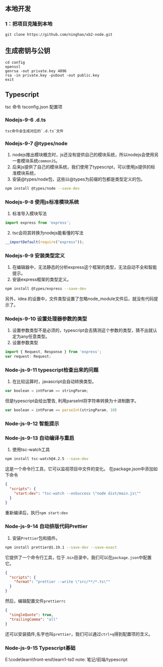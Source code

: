 
## 本地开发

### **1：把项目克隆到本地**

```
git clone https://github.com/ninghao/xb2-node.git
```

## 生成密钥与公钥

```
cd config
openssl
genrsa -out private.key 4096
rsa -in private.key -pubout -out public.key
exit
```

## Typescript

tsc 命令
tsconfig.json 配置项

### Nodejs-9-6 .d.ts
    tsc命令会生成对应的`.d.ts`文件

### Nodejs-9-7 @types/node
1. nodejs推出模块概念时，js还没有提供自己的模块系统，所以nodejs会使用另一套模块系统`commonJS`。
2. 后来js提供了自己的模块系统，我们使用了typescript，可以使用js提供的标准模块系统，
3. 安装@types/node包，这些以@types为前缀的包都是类型定义的包。

```bash
npm install @types/node --save-dev
```

### Nodejs-9-8 使用js标准模块系统
1. 标准导入模块写法
```ts
import express from 'express';
```
2. tsc会将其转换为nodejs能看懂的写法
```js
__importDefault(require("express"));
```

### Nodejs-9-9 安装类型定义
1. 在编辑器中，无法静态的分析express这个框架的类型，无法自动不全和智能提示。
2. 安装express框架的类型定义。
```bash
npm install @types/express --save-dev
```
另外，idea 的设置中，文件类型设置了忽略node_module文件后，就没有代码提示了。

### Nodejs-9-10 设置处理器参数的类型
1. 设置参数类型不是必须的，typescript会去猜测这个参数的类型，猜不出就认定为any任意类型。
2. 设置参数类型
```ts
import { Request, Response } from 'express';
var request: Request;
```

### Node-js-9-11 typescript检查出来的问题
1. 在比较运算时，javascript会自动转换类型。
```javascript
var boolean = intParam == stringParam;
```
但是typescript会给出警告, 利用parseInt将字符串转换为十进制数字。
```ts
var boolean = intParam == parseInt(stringParam, 10)
```

### Node-js-9-12 智能提示

### Node-js-9-13 自动编译与重启
1. 使用tsc-watch工具
```bash
npm install tsc-watch@4.2.5 --save-dev
```
这是一个命令行工具，它可以监视项目中文件的变化。
在package.json中添加如下命令
```json
{
  "scripts": {
    "start:dev": "tsc-watch --onSuccess \"node dist/main.js\""
  }
}
```
重新编译后，执行`npm start:dev`

### Node-js-9-14 自动排版代码Prettier
1. 安装`Prettier`包和插件。
```bash
npm install prettier@1.19.1 --save-dev --save-exact
```
它提供了一个命令行工具，位于`.bin`目录中，我们可以在`package.json`中配置它。
```json
{
  "scripts": {
    "format": "prettier --write \"src/**/*.ts\""
  }
}
```
然后，编辑配置文件`prettierrc`
```json
{
  "singleQuote": true,
  "trailingComma": "all"
}
```
还可以安装插件,名字也叫`prettier`，我们可以通过`ctrl+q`得到配置项的含义。


### Node-js-9-15  Typescript基础
E:\code\learn\front-end\learn1-ts0
note: 笔记/前端/typescript

